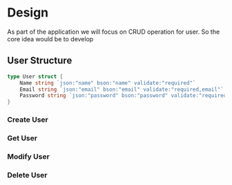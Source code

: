 # Design

As part of the application we will focus on CRUD operation for user. So the core idea would be to develop

## User Structure

```go
type User struct {
    Name string `json:"name" bson:"name" validate:"required"`
    Email string `json:"email" bson:"email" validate:"required,email"`
    Password string `json:"password" bson:"password" validate:"required,passwd"`
}
```

### Create User

### Get User

### Modify User

### Delete User
